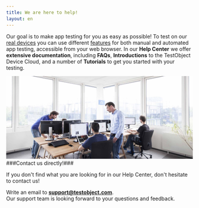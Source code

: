 ```yaml
---
title: We are here to help!
layout: en
---
```


Our goal is to make app testing for you as easy as possible! To test on our <a href="https://devicelab.testobject.com" target="_blank">real devices</a> you can use different <a href="https://testobject.com/features" target="_blank">features</a> for both manual and automated app testing, accessible from your web browser. 
In our **Help Center** we offer **extensive documentation**, including **FAQs**, **Introductions** to the TestObject Device Cloud, and a number of **Tutorials** to get you started with your testing.

<img class="center shadow" src="/img/first-impressions/office_communication_narrow.jpg ">
###Contact us directly!###

If you don't find what you are looking for in our Help Center, don't hesitate to contact us! 

Write an email to **<a href="mailto:support@testobject.com">support@testobject.com</a>**.
<br>Our support team is looking forward to your questions and feedback. <br>


